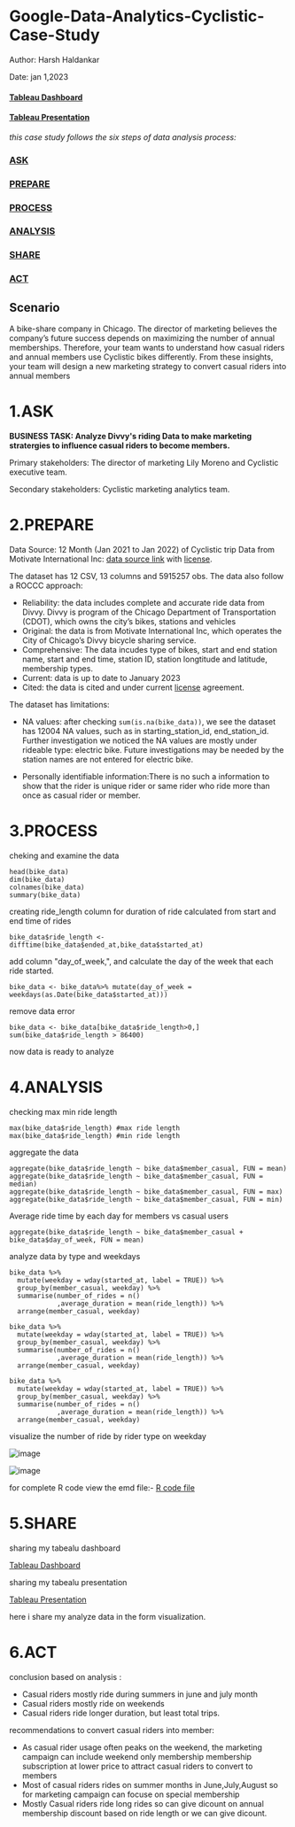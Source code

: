 # Google-Data-Analytics-Cyclistic-Case-Study
Author: Harsh Haldankar

Date: jan 1,2023

#### [Tableau Dashboard](https://public.tableau.com/views/cyclisticdataanalysis/Dashboard1?:language=en-US&publish=yes&:display_count=n&:origin=viz_share_link)
#### [Tableau Presentation](https://public.tableau.com/views/cyclisticdataanalysis/Story1?:language=en-US&publish=yes&:display_count=n&:origin=viz_share_link)
_this case study follows the six steps of data analysis process:_

### [ASK](#1.ASK)
### [PREPARE](#2.PREPARE)
### [PROCESS](#3.PROCESS)
### [ANALYSIS](#4.ANALYSIS)
### [SHARE](#5.SHARE)
### [ACT](#6.ACT)

## Scenario
A bike-share company in Chicago. The director of marketing believes the company’s future success depends on maximizing the number of annual memberships. Therefore,
your team wants to understand how casual riders and annual members use Cyclistic bikes differently. From these insights, your team will design a new marketing strategy to convert casual riders into annual members

# 1.ASK
**BUSINESS TASK: Analyze Divvy's riding Data to make marketing stratergies to influence casual riders to become members.**

Primary stakeholders: The director of marketing Lily Moreno and Cyclistic executive team.

Secondary stakeholders: Cyclistic marketing analytics team.

# 2.PREPARE
Data Source: 12 Month (Jan 2021 to Jan 2022) of Cyclistic trip Data from Motivate International Inc: [data source link](https://divvy-tripdata.s3.amazonaws.com/index.html) with [license](https://www.divvybikes.com/data-license-agreement).

The dataset has 12 CSV, 13 columns and 5915257 obs. The data also follow a ROCCC approach:

- Reliability: the data includes complete and accurate ride data from Divvy. Divvy is program of the Chicago Department of Transportation (CDOT), which owns the city’s bikes, stations and vehicles
- Original: the data is from Motivate International Inc, which operates the City of Chicago’s Divvy bicycle sharing service.
- Comprehensive: The data incudes type of bikes, start and end station name, start and end time, station ID, station longtitude and latitude, membership types.
- Current: data is up to date to January 2023
- Cited: the data is cited and under current [license](https://www.divvybikes.com/data-license-agreement) agreement.

The dataset has limitations:

- NA values: after checking `sum(is.na(bike_data))`, we see the dataset has 12004 NA values, such as in starting_station_id, end_station_id. Further investigation we noticed the NA values are mostly under rideable type: electric bike. Future investigations may be needed by the station names are not entered for electric bike.

- Personally identifiable information:There is no such a information to show that the rider is unique rider or same rider who ride more than once as casual rider or member.

# 3.PROCESS
cheking and examine the data
```
head(bike_data)
dim(bike_data)
colnames(bike_data)
summary(bike_data)
```

creating ride_length column for duration of ride calculated from start and end time of rides
```
bike_data$ride_length <- difftime(bike_data$ended_at,bike_data$started_at)
```

add column "day_of_week,", and calculate the day of the week that each ride started.
```
bike_data <- bike_data%>% mutate(day_of_week = weekdays(as.Date(bike_data$started_at)))
```

remove data error
```
bike_data <- bike_data[bike_data$ride_length>0,] 
sum(bike_data$ride_length > 86400)
```
now data is ready to analyze

# 4.ANALYSIS
 
checking max min ride length
```
max(bike_data$ride_length) #max ride length
max(bike_data$ride_length) #min ride length
```

aggregate the data

```
aggregate(bike_data$ride_length ~ bike_data$member_casual, FUN = mean)
aggregate(bike_data$ride_length ~ bike_data$member_casual, FUN = median)
aggregate(bike_data$ride_length ~ bike_data$member_casual, FUN = max)
aggregate(bike_data$ride_length ~ bike_data$member_casual, FUN = min)
```

Average ride time by each day for members vs casual users
```
aggregate(bike_data$ride_length ~ bike_data$member_casual + bike_data$day_of_week, FUN = mean)
```

analyze data by type and weekdays
```
bike_data %>% 
  mutate(weekday = wday(started_at, label = TRUE)) %>%  
  group_by(member_casual, weekday) %>%  
  summarise(number_of_rides = n()							
            ,average_duration = mean(ride_length)) %>% 		
  arrange(member_casual, weekday)
```

```{r}
bike_data %>% 
  mutate(weekday = wday(started_at, label = TRUE)) %>%  
  group_by(member_casual, weekday) %>%  
  summarise(number_of_rides = n()							
            ,average_duration = mean(ride_length)) %>% 		
  arrange(member_casual, weekday)
```

```{r}
bike_data %>% 
  mutate(weekday = wday(started_at, label = TRUE)) %>%  
  group_by(member_casual, weekday) %>%  
  summarise(number_of_rides = n()							
            ,average_duration = mean(ride_length)) %>% 		
  arrange(member_casual, weekday)
```

visualize the number of ride by rider type on weekday

![image](https://user-images.githubusercontent.com/121929260/212097047-c2626270-25bb-4c8b-96a3-7cac74e785c3.png)


![image](https://user-images.githubusercontent.com/121929260/212097919-5f00663a-b257-413d-bcd0-caac1549ca1f.png)

for complete R code view the emd file:- [R code file](https://github.com/harshhaldankar/Google-Data-Analytics-Cyclistic-Case-Study/blob/main/cyclistic%20case%20study%20.Rmd)

# 5.SHARE
sharing my tabealu dashboard

[Tableau Dashboard](https://public.tableau.com/views/cyclisticdataanalysis/Dashboard1?:language=en-US&publish=yes&:display_count=n&:origin=viz_share_link)

sharing my tabealu presentation

[Tableau Presentation](https://public.tableau.com/views/cyclisticdataanalysis/Story1?:language=en-US&publish=yes&:display_count=n&:origin=viz_share_link)

here i share my analyze data in the form visualization.

# 6.ACT

conclusion based on analysis :
- Casual riders mostly ride during summers in june and july month
- Casual riders mostly ride on weekends
- Casual riders ride longer duration, but least total trips.

recommendations to convert casual riders into member:

- As casual rider usage often peaks on the weekend, the marketing campaign can include weekend only membership membership subscription at lower price to attract casual   riders to convert to members
- Most of casual riders rides on summer months in June,July,August so for marketing campaign can focuse on special membership
- Mostly Casual riders ride long rides so can give dicount on annual membership discount based on ride length or we can give dicount. 
